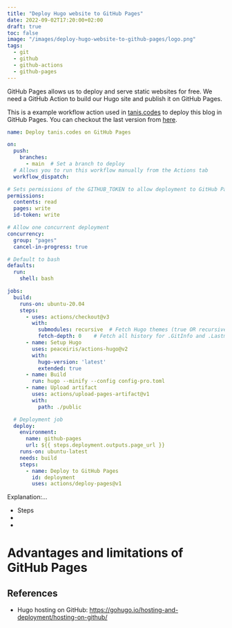 ```yaml
---
title: "Deploy Hugo website to GitHub Pages"
date: 2022-09-02T17:20:00+02:00
draft: true
toc: false
image: "/images/deploy-hugo-website-to-github-pages/logo.png"
tags:
  - git
  - github
  - github-actions
  - github-pages
---
```

GitHub Pages allows us to deploy and serve static websites for free. We need a GitHub Action to build our Hugo site and publish it on GitHub Pages.

This is a example workflow action used in [tanis.codes](https://tanis.codes) to deploy this blog in GitHub Pages. You can checkout the last version from [here](https://github.com/tanisperez/tanis.codes/blob/main/.github/workflows/pages.yml).

```yaml
name: Deploy tanis.codes on GitHub Pages

on:
  push:
    branches:
      - main  # Set a branch to deploy
  # Allows you to run this workflow manually from the Actions tab
  workflow_dispatch:

# Sets permissions of the GITHUB_TOKEN to allow deployment to GitHub Pages
permissions:
  contents: read
  pages: write
  id-token: write

# Allow one concurrent deployment
concurrency:
  group: "pages"
  cancel-in-progress: true

# Default to bash
defaults:
  run:
    shell: bash

jobs:
  build:
    runs-on: ubuntu-20.04
    steps:
      - uses: actions/checkout@v3
        with:
          submodules: recursive  # Fetch Hugo themes (true OR recursive)
          fetch-depth: 0    # Fetch all history for .GitInfo and .Lastmod
      - name: Setup Hugo
        uses: peaceiris/actions-hugo@v2
        with:
          hugo-version: 'latest'
          extended: true
      - name: Build
        run: hugo --minify --config config-pro.toml
      - name: Upload artifact
        uses: actions/upload-pages-artifact@v1
        with:
          path: ./public

  # Deployment job
  deploy:
    environment:
      name: github-pages
      url: ${{ steps.deployment.outputs.page_url }}
    runs-on: ubuntu-latest
    needs: build
    steps:
      - name: Deploy to GitHub Pages
        id: deployment
        uses: actions/deploy-pages@v1
```
Explanation:...
* Steps 
* 
*


# Advantages and limitations of GitHub Pages

## References

* Hugo hosting on GitHub: https://gohugo.io/hosting-and-deployment/hosting-on-github/